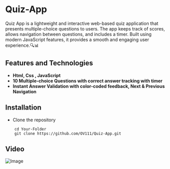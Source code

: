 # Quiz-App
Quiz App is a lightweight and interactive web-based quiz application that presents multiple-choice questions to users. The app keeps track of scores, allows navigation between questions, and includes a timer. Built using modern JavaScript features, it provides a smooth and engaging user experience.🔍📊  
## Features and Technologies
- **Html, Css , JavaScript**
- **10 Multiple-choice Questions with correct answer tracking with timer**
- **Instant Answer Validation with color-coded feedback, Next & Previous Navigation**
## Installation
- Clone the repository
```
    cd Your-Folder
    git clone https://github.com/OV111/Quiz-App.git
```
## Video
![Image](https://github.com/user-attachments/assets/ec39cde6-ccf5-4185-9996-5817643cb3e0)